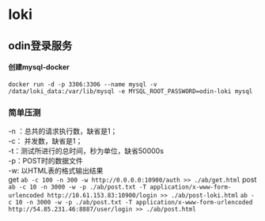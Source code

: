 # loki

## odin登录服务

#### 创建mysql-docker
`docker run -d -p 3306:3306 --name mysql -v /data/loki_data:/var/lib/mysql -e MYSQL_ROOT_PASSWORD=odin-loki mysql`

### 简单压测
-n ：总共的请求执行数，缺省是1；  
-c： 并发数，缺省是1；   
-t：测试所进行的总时间，秒为单位，缺省50000s  
-p：POST时的数据文件   
-w: 以HTML表的格式输出结果   
get 
`ab -c 100 -n 300 -w http://0.0.0.0:10900/auth >> ./ab/get.html`
post    
`ab -c 10 -n 3000 -w -p ./ab/post.txt -T application/x-www-form-urlencoded http://10.61.153.83:10900/login >> ./ab/post-loki.html`
`ab -c 10 -n 3000 -w -p ./ab/post.txt -T application/x-www-form-urlencoded http://54.85.231.46:8887/user/login >> ./ab/post.html`
